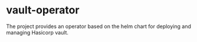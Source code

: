 # vault-operator

The project provides an operator based on the helm chart for deploying and managing Hasicorp vault.

